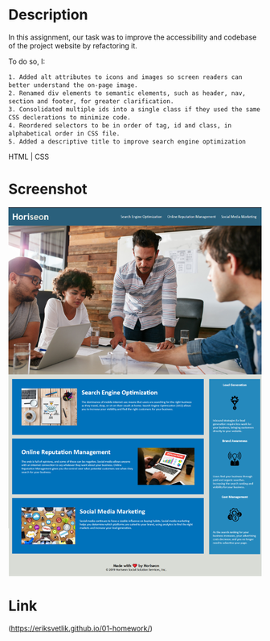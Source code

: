 # Description

In this assignment, our task was to improve the accessibility and codebase of the project website by refactoring it.

To do so, I:

    1. Added alt attributes to icons and images so screen readers can better understand the on-page image.
    2. Renamed div elements to semantic elements, such as header, nav, section and footer, for greater clarification.
    3. Consolidated multiple ids into a single class if they used the same CSS declerations to minimize code.
    4. Reordered selectors to be in order of tag, id and class, in alphabetical order in CSS file.
    5. Added a descriptive title to improve search engine optimization

HTML | CSS

# Screenshot

![Screenshot of webpage after code updates](./assets/images/homework-readme.png)

# Link

(https://eriksvetlik.github.io/01-homework/)
